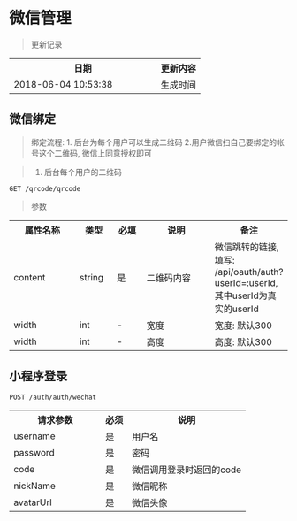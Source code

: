 # 微信管理

> 更新记录

<table>
    <tr>
        <th style="width:250px;">日期</th>
        <th>更新内容</th>
    </tr>
    <tr>
        <td>2018-06-04 10:53:38</td>
        <td>生成时间</td>
    </tr>
</table>

## 微信绑定

> 绑定流程: 1. 后台为每个用户可以生成二维码 2.用户微信扫自己要绑定的帐号这个二维码, 微信上同意授权即可

> 1. 后台每个用户的二维码

```
GET /qrcode/qrcode
```

> 参数

<table>
    <tr>
        <th style="width:150px;">属性名称</th>
        <th style="width:60px;">类型</th>
        <th style="width:60px;">必填</th>
        <th style="width:200px;">说明</th>
        <th>备注</th>
    </tr>
    <tr>
        <td>content</td>
        <td>string</td>
        <td>是</td>
        <td>二维码内容</td>
        <td>微信跳转的链接, 填写: /api/oauth/auth?userId=:userId, 其中userId为真实的userId</td>
    </tr>
    <tr>
        <td>width</td>
        <td>int</td>
        <td>-</td>
        <td>宽度</td>
        <td>宽度: 默认300</td>
    </tr>
    <tr>
        <td>width</td>
        <td>int</td>
        <td>-</td>
        <td>高度</td>
        <td>高度: 默认300</td>
    </tr>
</table>

## 小程序登录

`
POST /auth/auth/wechat
`

<table>
    <tr>
        <th style="width:150px;">请求参数</th>
        <th>必须</th>
        <th>说明</th>
    </tr>
    <tr>
        <td>username</td>
        <td>是</td>
        <td>用户名</td>
    </tr>
    <tr>
        <td>password</td>
        <td>是</td>
        <td>密码</td>
    </tr>
    <tr>
        <td>code</td>
        <td>是</td>
        <td>微信调用登录时返回的code</td>
    </tr>
    <tr>
        <td>nickName</td>
        <td>是</td>
        <td>微信昵称</td>
    </tr>
    <tr>
        <td>avatarUrl</td>
        <td>是</td>
        <td>微信头像</td>
    </tr>
</table>